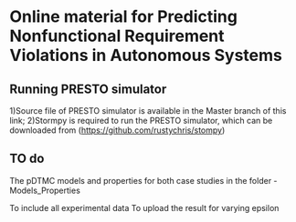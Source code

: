 # Online material for Predicting Nonfunctional Requirement Violations in Autonomous Systems 

## Running PRESTO simulator
  1)Source file of PRESTO simulator is available in the Master branch of this link;
  2)Stormpy is required to run the PRESTO simulator, which can be downloaded from (https://github.com/rustychris/stompy)
  
## TO do
The pDTMC models and properties for both case studies in the folder - Models_Properties

To include all experimental data
To upload the result for varying epsilon

